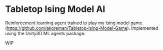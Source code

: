 # Tabletop Ising Model AI
Reinforcement learning agent trained to play my Ising model game (https://github.com/akoreman/Tabletop-Ising-Model-Game). Implemented using the Unity3D ML agents package.

WIP



